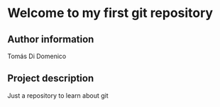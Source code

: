 
# Welcome to my first git repository

## Author information
Tomás Di Domenico

## Project description
Just a repository to learn about git

